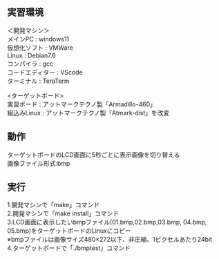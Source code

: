 ## 実習環境  
＜開発マシン＞  
メインPC : windows11  
仮想化ソフト : VMWare  
Linux : Debian7.6  
コンパイラ : gcc    
コードエディター : VScode  
ターミナル : TeraTerm
  
<ターゲットボード>  
実習ボード : アットマークテクノ製「Armadillo-460」   
組込みLinux : アットマークテクノ製「Atmark-dist」を改変

## 動作
ターゲットボードのLCD画面に5秒ごとに表示画像を切り替える  
画像ファイル形式:bmp

## 実行  
1.開発マシンで「make」コマンド  
2.開発マシンで「make install」コマンド  
3.LCD画面に表示したいbmpファイル(01.bmp,02.bmp,03.bmp, 04.bmp, 05.bmp)をターゲットボードのLinuxにコピー  
※bmpファイルは画像サイズ480×272以下、非圧縮、1ピクセルあたり24bit  
4.ターゲットボードで「./bmptest」コマンド 
